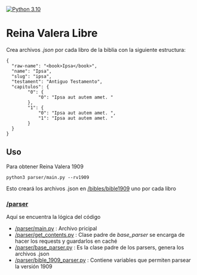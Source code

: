 
[![Python 3.10](https://img.shields.io/badge/python-3.10-blue.svg)](https://www.python.org/downloads/release/python-360/)

# Reina Valera Libre

Crea archivos _.json_ por cada libro de la biblia con la siguiente estructura:
```
{
  "raw-name": "<book>Ipsa</book>",
  "name": "Ipsa",
  "slug": "ipsa",
  "testament": "Antiguo Testamento",
  "capitulos": {
        "0": {
            "0": "Ipsa aut autem amet. "
        },
        "1": {
            "0": "Ipsa aut autem amet. ",
            "1": "Ipsa aut autem amet. "
        }
  }
}
```

## Uso
Para obtener Reina Valera 1909

`python3 parser/main.py --rv1909`

Esto creará los archivos .json en [/bibles/bible1909](/bibles/bible1909)
uno por cada libro

### [/parser](/parser)
Aquí  se encuentra la lógica del código

* [/parser/main.py](/parser/main.py) : Archivo pricipal
* [/parser/get_contents.py](/parser/get_contents.py) : 
Clase padre de _base_parser_ se encarga de hacer los requests y guardarlos en caché
* [/parser/base_parser.py](/parser/base_parser.py) : Es la clase padre de los parsers, genera los archivos .json
* [/parser/bible_1909_parser.py](/parser/bible_1909_parser.py) : Contiene variables que permiten parsear la versión 1909



